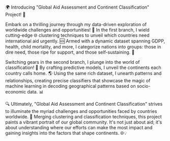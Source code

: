 🌍 Introducing "Global Aid Assessment and Continent Classification" Project! 🌟

Embark on a thrilling journey through my data-driven exploration of worldwide challenges and opportunities! 🚀 In the first branch, I wield cutting-edge 🌐 clustering techniques to unveil which countries need international aid urgently. 🆘 Armed with a dynamic dataset spanning GDPP, health, child mortality, and more, I categorize nations into groups: those in dire need, those ripe for support, and those self-sustaining. 🌱

Switching gears in the second branch, I plunge into the world of classification! 🤖 By crafting predictive models, I unveil the continents each country calls home. 🌎 Using the same rich dataset, I unearth patterns and relationships, creating precise classifiers that showcase the magic of machine learning in decoding geographical patterns based on socio-economic data. 📊

🔍 Ultimately, "Global Aid Assessment and Continent Classification" strives to illuminate the myriad challenges and opportunities faced by countries worldwide. 🌈 Merging clustering and classification techniques, this project paints a vibrant portrait of our global community. It's not just about aid; it's about understanding where our efforts can make the most impact and gaining insights into the factors that shape continents. 🌐💡
